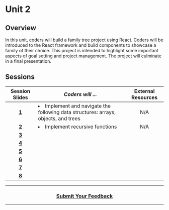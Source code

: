 # Unit 2

## Overview
In this unit, coders will build a family tree project using React. Coders will be introduced to the React framework and build components to showcase a family of their choice. This project is intended to highlight some important aspects of goal setting and project management. The project will culminate in a final presentation.

## Sessions 
|Session Slides|*Coders will ...*|External Resources
|:-------:|-------|:-------:|
|[**1**](https://drive.google.com/open?id=14xgKg71PC-gIojaZNy5-BwrN-_G4pymGLheLhv8F1Fw)|<li>Implement and navigate the following data structures: arrays, objects, and trees</li>|N/A| 
|[**2**](https://docs.google.com/presentation/d/1cP_uyQXvJ3t8mqJZbx2vPIg2SVbojLSPAWjsTzLzT84/edit)|<li>Implement recursive functions</li>|N/A|
|[**3**](https://docs.google.com/presentation/d/1ttwZXR-4SQ9fTEdeOywrd58FGnMfpVd2ix3hOCL2Yk8/edit?usp=sharing)|
|[**4**](https://docs.google.com/presentation/d/1cexLZdVkgut_ZS5y5dE6lSDxJhHsjI0MNFlsNBTT6jM/edit?usp=sharing)| 
|[**5**](https://docs.google.com/presentation/d/1FsdgR7Jxhtr0GznfjPi0D21LXmzv2TOFjJ4qT3ZKaGo/edit?usp=sharing)| 
|[**6**](https://docs.google.com/presentation/d/1Z3mM1G4_BApqUZmmRRKyZit7wV33ejRADKSvBCwNDHc/edit?usp=sharing)| 
|[**7**](https://docs.google.com/presentation/d/1fDI8z040y_dtyCD3_NtDD9nQRcMpqkxYX1wg35Fj4W4/edit)| 
|[**8**](https://docs.google.com/presentation/d/1COEplIXfVnRwJaeRtkA0zPuP45hhnh0iluTVK27UiWI/edit)| 

----
<h3 align="center"><a href="https://docs.google.com/forms/d/e/1FAIpQLSeLpI-m6UKvIxk97F8R1iidFRaYXJ3dfcUuIjx2Pz0WMfO1SA/viewform">Submit Your Feedback</a>  </h3>

----
